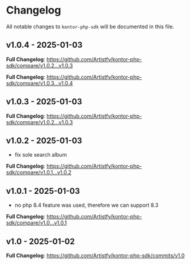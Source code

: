 # Changelog

All notable changes to `kontor-php-sdk` will be documented in this file.

## v1.0.4 - 2025-01-03

**Full Changelog**: https://github.com/Artistfy/kontor-php-sdk/compare/v1.0.2...v1.0.3

**Full Changelog**: https://github.com/Artistfy/kontor-php-sdk/compare/v1.0.3...v1.0.4

## v1.0.3 - 2025-01-03

**Full Changelog**: https://github.com/Artistfy/kontor-php-sdk/compare/v1.0.2...v1.0.3

## v1.0.2 - 2025-01-03

- fix sole search album

**Full Changelog**: https://github.com/Artistfy/kontor-php-sdk/compare/v1.0.1...v1.0.2

## v1.0.1 - 2025-01-03

- no php 8.4 feature was used, therefore we can support 8.3

**Full Changelog**: https://github.com/Artistfy/kontor-php-sdk/compare/v1.0...v1.0.1

## v1.0 - 2025-01-02

**Full Changelog**: https://github.com/Artistfy/kontor-php-sdk/commits/v1.0
